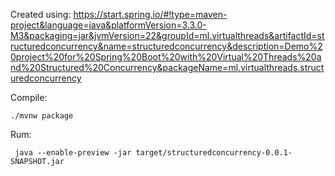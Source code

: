 Created using: https://start.spring.io/#!type=maven-project&language=java&platformVersion=3.3.0-M3&packaging=jar&jvmVersion=22&groupId=ml.virtualthreads&artifactId=structuredconcurrency&name=structuredconcurrency&description=Demo%20project%20for%20Spring%20Boot%20with%20Virtual%20Threads%20and%20Structured%20Concurrency&packageName=ml.virtualthreads.structuredconcurrency

Compile:

```
./mvnw package 
```

Rum:

```
 java --enable-preview -jar target/structuredconcurrency-0.0.1-SNAPSHOT.jar
```